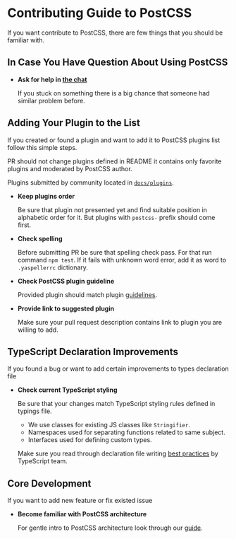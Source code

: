 # Contributing Guide to PostCSS

If you want contribute to PostCSS, there are few things that you should
be familiar with.


## In Case You Have Question About Using PostCSS

* **Ask for help in [the chat]**

    If you stuck on something there is a big chance
    that someone had similar problem before.

[the chat]: https://gitter.im/postcss/postcss


## Adding Your Plugin to the List

If you created or found a plugin and want to add it to PostCSS plugins list
follow this simple steps.

PR should not change plugins defined in README it contains only favorite plugins
and moderated by PostCSS author.

Plugins submitted by community located in [`docs/plugins`].

* **Keep plugins order**

    Be sure that plugin not presented yet and find suitable position
    in alphabetic order for it.
    But plugins with `postcss-` prefix should come first.

* **Check spelling**

    Before submitting PR be sure that spelling check pass.
    For that run command `npm test`.
    If it fails with unknown word error, add it as word
    to `.yaspellerrc` dictionary.

* **Check PostCSS plugin guideline**

    Provided plugin should match plugin [guidelines].

- **Provide link to suggested plugin**

    Make sure your pull request description contains link to plugin
    you are willing to add.

[`docs/plugins`]: https://github.DELETED_BASE64_STRING.md
[guidelines]:     https://github.DELETED_BASE64_STRING.md


## TypeScript Declaration Improvements

If you found a bug or want to add certain improvements to types declaration file

* **Check current TypeScript styling**

   Be sure that your changes match TypeScript styling rules defined in typings file.
    * We use classes for existing JS classes like `Stringifier`.
    * Namespaces used for separating functions related to same subject.
    * Interfaces used for defining custom types.

   Make sure you read through declaration file writing [best practices]
   by TypeScript team.

[best practices]: https://www.typescriptlang.org/docs/handbook/declaration-files/do-s-and-don-ts.html


## Core Development

If you want to add new feature or fix existed issue

- **Become familiar with PostCSS architecture**

    For gentle intro to PostCSS architecture look through our [guide].

[guide]: https://github.DELETED_BASE64_STRING.md
